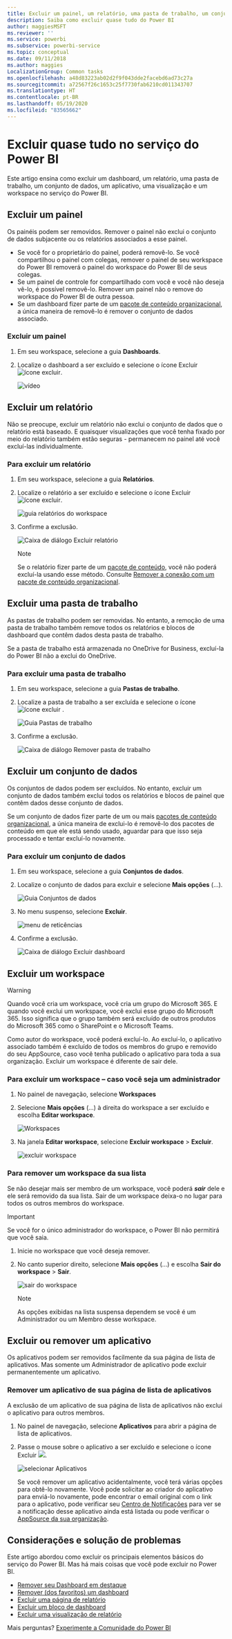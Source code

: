```yaml
---
title: Excluir um painel, um relatório, uma pasta de trabalho, um conjunto de dados ou um workspace
description: Saiba como excluir quase tudo do Power BI
author: maggiesMSFT
ms.reviewer: ''
ms.service: powerbi
ms.subservice: powerbi-service
ms.topic: conceptual
ms.date: 09/11/2018
ms.author: maggies
LocalizationGroup: Common tasks
ms.openlocfilehash: a48d83223ab02d2f9f043dde2facebd6ad73c27a
ms.sourcegitcommit: a72567f26c1653c25f7730fab6210cd011343707
ms.translationtype: HT
ms.contentlocale: pt-BR
ms.lasthandoff: 05/19/2020
ms.locfileid: "83565662"
---
```

# <a name="delete-almost-anything-in-power-bi-service"></a>Excluir quase tudo no serviço do Power BI
Este artigo ensina como excluir um dashboard, um relatório, uma pasta de trabalho, um conjunto de dados, um aplicativo, uma visualização e um workspace no serviço do Power BI.

## <a name="delete-a-dashboard"></a>Excluir um painel
Os painéis podem ser removidos. Remover o painel não exclui o conjunto de dados subjacente ou os relatórios associados a esse painel.

* Se você for o proprietário do painel, poderá removê-lo. Se você compartilhou o painel com colegas, remover o painel de seu workspace do Power BI removerá o painel do workspace do Power BI de seus colegas.
* Se um painel de controle for compartilhado com você e você não deseja vê-lo, é possível removê-lo.  Remover um painel não o remove do workspace do Power BI de outra pessoa.
* Se um dashboard fizer parte de um [pacote de conteúdo organizacional](../collaborate-share/service-organizational-content-pack-disconnect.md), a única maneira de removê-lo é remover o conjunto de dados associado.

### <a name="to-delete-a-dashboard"></a>Excluir um painel
1. Em seu workspace, selecione a guia **Dashboards**.
2. Localize o dashboard a ser excluído e selecione o ícone Excluir ![ícone excluir](media/service-delete/power-bi-delete-icon.png).

    ![vídeo](media/service-delete/power-bi-delete-dash.gif)

## <a name="delete-a-report"></a>Excluir um relatório
Não se preocupe, excluir um relatório não exclui o conjunto de dados que o relatório está baseado.  E quaisquer visualizações que você tenha fixado por meio do relatório também estão seguras - permanecem no painel até você excluí-las individualmente.

### <a name="to-delete-a-report"></a>Para excluir um relatório
1. Em seu workspace, selecione a guia **Relatórios**.
2. Localize o relatório a ser excluído e selecione o ícone Excluir   ![ícone excluir](media/service-delete/power-bi-delete-icon.png).   

    ![guia relatórios do workspace](media/service-delete/power-bi-delete-reportnew.png)
3. Confirme a exclusão.

   ![Caixa de diálogo Excluir relatório](media/service-delete/power-bi-delete-report.png)

   > [!NOTE]
   > Se o relatório fizer parte de um [pacote de conteúdo](../collaborate-share/service-organizational-content-pack-introduction.md), você não poderá excluí-la usando esse método.  Consulte [Remover a conexão com um pacote de conteúdo organizacional](../collaborate-share/service-organizational-content-pack-disconnect.md).
   >
   >

## <a name="delete-a-workbook"></a>Excluir uma pasta de trabalho
As pastas de trabalho podem ser removidas. No entanto, a remoção de uma pasta de trabalho também remove todos os relatórios e blocos de dashboard que contêm dados desta pasta de trabalho.

Se a pasta de trabalho está armazenada no OneDrive for Business, excluí-la do Power BI não a exclui do OneDrive.

### <a name="to-delete-a-workbook"></a>Para excluir uma pasta de trabalho
1. Em seu workspace, selecione a guia **Pastas de trabalho**.
2. Localize a pasta de trabalho a ser excluída e selecione o ícone ![ícone excluir](media/service-delete/power-bi-delete-report2.png) .

    ![Guia Pastas de trabalho](media/service-delete/power-bi-delete-workbooknew.png)
3. Confirme a exclusão.

   ![Caixa de diálogo Remover pasta de trabalho](media/service-delete/power-bi-delete-confirm.png)

## <a name="delete-a-dataset"></a>Excluir um conjunto de dados
Os conjuntos de dados podem ser excluídos. No entanto, excluir um conjunto de dados também exclui todos os relatórios e blocos de painel que contêm dados desse conjunto de dados.

Se um conjunto de dados fizer parte de um ou mais [pacotes de conteúdo organizacional](../collaborate-share/service-organizational-content-pack-disconnect.md), a única maneira de exclui-lo é removê-lo dos pacotes de conteúdo em que ele está sendo usado, aguardar para que isso seja processado e tentar excluí-lo novamente.

### <a name="to-delete-a-dataset"></a>Para excluir um conjunto de dados
1. Em seu workspace, selecione a guia **Conjuntos de dados**.
2. Localize o conjunto de dados para excluir e selecione **Mais opções** (...).  

    ![Guia Conjuntos de dados](media/service-delete/power-bi-delete-datasetnew.png)
3. No menu suspenso, selecione **Excluir**.

   ![menu de reticências](media/service-delete/power-bi-delete-datasetnew2.png)
4. Confirme a exclusão.

   ![Caixa de diálogo Excluir dashboard](media/service-delete/power-bi-delete-dataset-confirm.png)

## <a name="delete-a-workspace"></a>Excluir um workspace
> [!WARNING]
> Quando você cria um workspace, você cria um grupo do Microsoft 365. E quando você exclui um workspace, você exclui esse grupo do Microsoft 365. Isso significa que o grupo também será excluído de outros produtos do Microsoft 365 como o SharePoint e o Microsoft Teams.
>
>

Como autor do workspace, você poderá excluí-lo. Ao excluí-lo, o aplicativo associado também é excluído de todos os membros do grupo e removido do seu AppSource, caso você tenha publicado o aplicativo para toda a sua organização. Excluir um workspace é diferente de sair dele.

### <a name="to-delete-a-workspace---if-you-are-an-admin"></a>Para excluir um workspace – caso você seja um administrador
1. No painel de navegação, selecione **Workspaces**

2. Selecione **Mais opções** (...) à direita do workspace a ser excluído e escolha **Editar workspace**.

    ![Workspaces](media/service-delete/power-bi-delete-workspace.png)

3. Na janela **Editar workspace**, selecione **Excluir workspace** > **Excluir**.

    ![excluir workspace](media/service-delete/power-bi-delete-workspace2.png)

### <a name="to-remove-a-workspace-from-your-list"></a>Para remover um workspace da sua lista
Se não desejar mais ser membro de um workspace, você poderá ***sair*** dele e ele será removido da sua lista. Sair de um workspace deixa-o no lugar para todos os outros membros do workspace.  

> [!IMPORTANT]
> Se você for o único administrador do workspace, o Power BI não permitirá que você saia.
>
>

1. Inicie no workspace que você deseja remover.

2. No canto superior direito, selecione **Mais opções** (...) e escolha **Sair do workspace** > **Sair**.

      ![sair do workspace](media/service-delete/power-bi-leave-workspace.png)

   > [!NOTE]
   > As opções exibidas na lista suspensa dependem se você é um Administrador ou um Membro desse workspace.
   >
   >

## <a name="delete-or-remove-an-app"></a>Excluir ou remover um aplicativo
Os aplicativos podem ser removidos facilmente da sua página de lista de aplicativos. Mas somente um Administrador de aplicativo pode excluir permanentemente um aplicativo.

### <a name="remove-an-app-from-your-app-list-page"></a>Remover um aplicativo de sua página de lista de aplicativos
A exclusão de um aplicativo de sua página de lista de aplicativos não exclui o aplicativo para outros membros.

1. No painel de navegação, selecione **Aplicativos** para abrir a página de lista de aplicativos.
2. Passe o mouse sobre o aplicativo a ser excluído e selecione o ícone Excluir ![](media/service-delete/power-bi-delete-report2.png).

   ![selecionar Aplicativos](media/service-delete/power-bi-delete-app.png)

   Se você remover um aplicativo acidentalmente, você terá várias opções para obtê-lo novamente.  Você pode solicitar ao criador do aplicativo para enviá-lo novamente, pode encontrar o email original com o link para o aplicativo, pode verificar seu [Centro de Notificações](../consumer/end-user-notification-center.md) para ver se a notificação desse aplicativo ainda está listada ou pode verificar o [AppSource da sua organização](../consumer/end-user-apps.md).

## <a name="considerations-and-troubleshooting"></a>Considerações e solução de problemas
Este artigo abordou como excluir os principais elementos básicos do serviço do Power BI. Mas há mais coisas que você pode excluir no Power BI.  

* [Remover seu Dashboard em destaque](../consumer/end-user-featured.md)
* [Remover (dos favoritos) um dashboard](../consumer/end-user-favorite.md)
* [Excluir uma página de relatório](service-delete.md)
* [Excluir um bloco de dashboard](service-dashboard-edit-tile.md)
* [Excluir uma visualização de relatório](service-delete.md)

Mais perguntas? [Experimente a Comunidade do Power BI](https://community.powerbi.com/)
